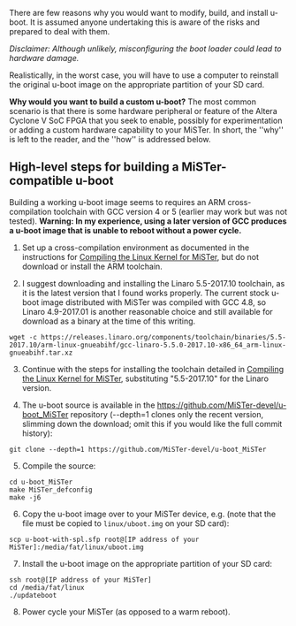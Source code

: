 There are few reasons why you would want to modify, build, and install u-boot.  It is assumed anyone undertaking this is aware of the risks and prepared to deal with them.  

_Disclaimer: Although unlikely, misconfiguring the boot loader could lead to hardware damage._

Realistically, in the worst case, you will have to use a computer to reinstall the original u-boot image on the appropriate partition of your SD card.

__Why would you want to build a custom u-boot?__  The most common scenario is that there is some hardware peripheral or feature of the Altera Cyclone V SoC FPGA that you seek to enable, possibly for experimentation or adding a custom hardware capability to your MiSTer.  In short, the ''why'' is left to the reader, and the ''how'' is addressed below.

## High-level steps for building a MiSTer-compatible u-boot

Building a working u-boot image seems to requires an ARM cross-compilation toolchain with GCC version 4 or 5 (earlier may work but was not tested).  __Warning: In my experience, using a later version of GCC produces a u-boot image that is unable to reboot without a power cycle.__

1. Set up a cross-compilation environment as documented in the instructions for [Compiling the Linux Kernel for MiSTer](Compiling-the-Linux-kernel-for-MiSTer), but do not download or install the ARM toolchain.

2. I suggest downloading and installing the Linaro 5.5-2017.10 toolchain, as it is the latest version that I found works properly. The current stock u-boot image distributed with MiSTer was compiled with GCC 4.8, so Linaro 4.9-2017.01 is another reasonable choice and still available for download as a binary at the time of this writing.
```
wget -c https://releases.linaro.org/components/toolchain/binaries/5.5-2017.10/arm-linux-gnueabihf/gcc-linaro-5.5.0-2017.10-x86_64_arm-linux-gnueabihf.tar.xz
```

3. Continue with the steps for installing the toolchain detailed in [Compiling the Linux Kernel for MiSTer](Compiling-the-Linux-kernel-for-MiSTer), substituting "5.5-2017.10" for the Linaro version.

4. The u-boot source is available in the https://github.com/MiSTer-devel/u-boot_MiSTer repository (--depth=1 clones only the recent version, slimming down the download; omit this if you would like the full commit history):
```
git clone --depth=1 https://github.com/MiSTer-devel/u-boot_MiSTer
```

5. Compile the source:
```
cd u-boot_MiSTer
make MiSTer_defconfig
make -j6
```

6. Copy the u-boot image over to your MiSTer device, e.g. (note that the file must be copied to `linux/uboot.img` on your SD card):
```
scp u-boot-with-spl.sfp root@[IP address of your MiSTer]:/media/fat/linux/uboot.img
``` 

7. Install the u-boot image on the appropriate partition of your SD card:
```
ssh root@[IP address of your MiSTer]
cd /media/fat/linux
./updateboot
```

8. Power cycle your MiSTer (as opposed to a warm reboot).